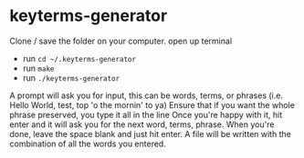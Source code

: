 # keyterms-generator

Clone / save the folder on your computer.
open up terminal

- run `cd ~/.keyterms-generator`
- run `make`
- run `./keyterms-generator`

A prompt will ask you for input, this can be words, terms, or phrases (i.e. Hello World, test, top 'o the mornin' to ya)
Ensure that if you want the whole phrase preserved, you type it all in the line
Once you're happy with it, hit enter and it will ask you for the next word, terms, phrase.
When you're done, leave the space blank and just hit enter.
A file will be written with the combination of all the words you entered.
